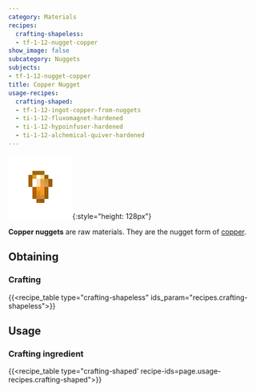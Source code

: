 ```yaml
---
category: Materials
recipes:
  crafting-shapeless:
  - tf-1-12-nugget-copper
show_image: false
subcategory: Nuggets
subjects:
- tf-1-12-nugget-copper
title: Copper Nugget
usage-recipes:
  crafting-shaped:
  - tf-1-12-ingot-copper-from-nuggets
  - ti-1-12-fluxomagnet-hardened
  - ti-1-12-hypoinfuser-hardened
  - ti-1-12-alchemical-quiver-hardened
---
```


![Copper nugget](/assets/images/docs/1.12/thermal-foundation/nugget-copper.png){:style="height: 128px"}


**Copper nuggets** are raw materials. They are the nugget form of
[copper](../copper-ingot/).


Obtaining
---------

### Crafting
{{<recipe_table type="crafting-shapeless" ids_param="recipes.crafting-shapeless">}}


Usage
-----

### Crafting ingredient
{{<recipe_table type="crafting-shaped' recipe-ids=page.usage-recipes.crafting-shaped">}}

